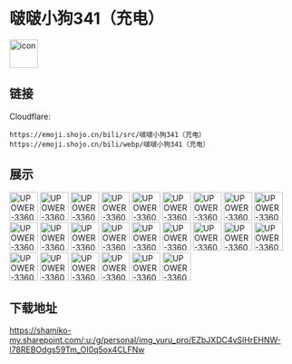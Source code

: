 # 啵啵小狗341（充电）
<img src="https://emoji.shojo.cn/bili/src/啵啵小狗341（充电）/icon.png" width="50" height="50" alt="icon">

## 链接
Cloudflare:
```
https://emoji.shojo.cn/bili/src/啵啵小狗341（充电）
https://emoji.shojo.cn/bili/webp/啵啵小狗341（充电）
```
## 展示
<img src="https://emoji.shojo.cn/bili/src/啵啵小狗341（充电）/UPOWER-33605910-关我啊事.png" width="50" height="50" alt="UPOWER-33605910-关我啊事">
<img src="https://emoji.shojo.cn/bili/src/啵啵小狗341（充电）/UPOWER-33605910-要喝牛奶.png" width="50" height="50" alt="UPOWER-33605910-要喝牛奶">
<img src="https://emoji.shojo.cn/bili/src/啵啵小狗341（充电）/UPOWER-33605910-笑了.png" width="50" height="50" alt="UPOWER-33605910-笑了">
<img src="https://emoji.shojo.cn/bili/src/啵啵小狗341（充电）/UPOWER-33605910-可爱捏.png" width="50" height="50" alt="UPOWER-33605910-可爱捏">
<img src="https://emoji.shojo.cn/bili/src/啵啵小狗341（充电）/UPOWER-33605910-哇.png" width="50" height="50" alt="UPOWER-33605910-哇">
<img src="https://emoji.shojo.cn/bili/src/啵啵小狗341（充电）/UPOWER-33605910-怎么.png" width="50" height="50" alt="UPOWER-33605910-怎么">
<img src="https://emoji.shojo.cn/bili/src/啵啵小狗341（充电）/UPOWER-33605910-气.png" width="50" height="50" alt="UPOWER-33605910-气">
<img src="https://emoji.shojo.cn/bili/src/啵啵小狗341（充电）/UPOWER-33605910-抱抱.png" width="50" height="50" alt="UPOWER-33605910-抱抱">
<img src="https://emoji.shojo.cn/bili/src/啵啵小狗341（充电）/UPOWER-33605910-哭哭.png" width="50" height="50" alt="UPOWER-33605910-哭哭">
<img src="https://emoji.shojo.cn/bili/src/啵啵小狗341（充电）/UPOWER-33605910-别急.png" width="50" height="50" alt="UPOWER-33605910-别急">
<img src="https://emoji.shojo.cn/bili/src/啵啵小狗341（充电）/UPOWER-33605910-棒棒.png" width="50" height="50" alt="UPOWER-33605910-棒棒">
<img src="https://emoji.shojo.cn/bili/src/啵啵小狗341（充电）/UPOWER-33605910-流汗.png" width="50" height="50" alt="UPOWER-33605910-流汗">
<img src="https://emoji.shojo.cn/bili/src/啵啵小狗341（充电）/UPOWER-33605910-好.png" width="50" height="50" alt="UPOWER-33605910-好">
<img src="https://emoji.shojo.cn/bili/src/啵啵小狗341（充电）/UPOWER-33605910-嗨嗨.png" width="50" height="50" alt="UPOWER-33605910-嗨嗨">
<img src="https://emoji.shojo.cn/bili/src/啵啵小狗341（充电）/UPOWER-33605910-醉奶.png" width="50" height="50" alt="UPOWER-33605910-醉奶">
<img src="https://emoji.shojo.cn/bili/src/啵啵小狗341（充电）/UPOWER-33605910-你饿吗.png" width="50" height="50" alt="UPOWER-33605910-你饿吗">
<img src="https://emoji.shojo.cn/bili/src/啵啵小狗341（充电）/UPOWER-33605910-笑拇指.png" width="50" height="50" alt="UPOWER-33605910-笑拇指">
<img src="https://emoji.shojo.cn/bili/src/啵啵小狗341（充电）/UPOWER-33605910-嗦嗨嗨.png" width="50" height="50" alt="UPOWER-33605910-嗦嗨嗨">
<img src="https://emoji.shojo.cn/bili/src/啵啵小狗341（充电）/UPOWER-33605910-下头.png" width="50" height="50" alt="UPOWER-33605910-下头">
<img src="https://emoji.shojo.cn/bili/src/啵啵小狗341（充电）/UPOWER-33605910-下下头.png" width="50" height="50" alt="UPOWER-33605910-下下头">
<img src="https://emoji.shojo.cn/bili/src/啵啵小狗341（充电）/UPOWER-33605910-下下下头.png" width="50" height="50" alt="UPOWER-33605910-下下下头">
<img src="https://emoji.shojo.cn/bili/src/啵啵小狗341（充电）/UPOWER-33605910-妈咪.png" width="50" height="50" alt="UPOWER-33605910-妈咪">
<img src="https://emoji.shojo.cn/bili/src/啵啵小狗341（充电）/UPOWER-33605910-懂你.png" width="50" height="50" alt="UPOWER-33605910-懂你">
<img src="https://emoji.shojo.cn/bili/src/啵啵小狗341（充电）/UPOWER-33605910-啵.png" width="50" height="50" alt="UPOWER-33605910-啵">

## 下载地址

https://shamiko-my.sharepoint.com/:u:/g/personal/img_yuru_pro/EZbJXDC4vSlHrEHNW-l78REBOdgs59Tm_OI0q5ox4CLFNw